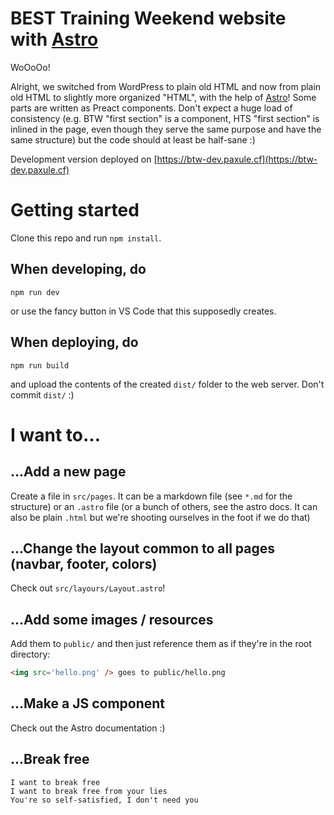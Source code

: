 # BEST Training Weekend website with [Astro](https://astro.build)

WoOoOo!

Alright, we switched from WordPress to plain old HTML and now from plain old HTML to slightly more organized "HTML", with the help of [Astro](https://astro.build)! Some parts are written as Preact components. Don't expect a huge load of consistency (e.g. BTW "first section" is a component, HTS "first section" is inlined in the page, even though they serve the same purpose and have the same structure) but the code should at least be half-sane :)

Development version deployed on [https://btw-dev.paxule.cf](https://btw-dev.paxule.cf)

# Getting started

Clone this repo and run `npm install`.

## When developing, do

```
npm run dev
```

or use the fancy button in VS Code that this supposedly creates.

## When deploying, do

```
npm run build
```

and upload the contents of the created `dist/` folder to the web server. Don't commit `dist/` :)

# I want to...

## ...Add a new page

Create a file in `src/pages`. It can be a markdown file (see `*.md` for the structure) or an `.astro` file (or a bunch of others, see the astro docs. It can also be plain `.html` but we're shooting ourselves in the foot if we do that)

## ...Change the layout common to all pages (navbar, footer, colors)

Check out `src/layours/Layout.astro`!

## ...Add some images / resources

Add them to `public/` and then just reference them as if they're in the root directory:

```html
<img src='hello.png' /> goes to public/hello.png
```

## ...Make a JS component

Check out the Astro documentation :)

## ...Break free

```
I want to break free
I want to break free from your lies
You're so self-satisfied, I don't need you
```
